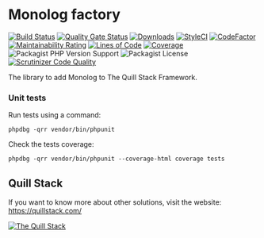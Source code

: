 # Monolog factory

[![Build Status](https://travis-ci.org/quillstack/monolog-factory.svg?branch=main)](https://travis-ci.org/quillstack/monolog-factory)
[![Quality Gate Status](https://sonarcloud.io/api/project_badges/measure?project=quillstack_monolog-factory&metric=alert_status)](https://sonarcloud.io/dashboard?id=quillstack_monolog-factory)
[![Downloads](https://img.shields.io/packagist/dt/quillstack/monolog-factory.svg)](https://packagist.org/packages/quillstack/monolog-factory)
[![StyleCI](https://github.styleci.io/repos/303143797/shield?branch=main)](https://github.styleci.io/repos/303143797?branch=main)
[![CodeFactor](https://www.codefactor.io/repository/github/quillstack/monolog-factory/badge)](https://www.codefactor.io/repository/github/quillstack/monolog-factory)
[![Maintainability Rating](https://sonarcloud.io/api/project_badges/measure?project=quillstack_monolog-factory&metric=sqale_rating)](https://sonarcloud.io/dashboard?id=quillstack_monolog-factory)
[![Lines of Code](https://sonarcloud.io/api/project_badges/measure?project=quillstack_monolog-factory&metric=ncloc)](https://sonarcloud.io/dashboard?id=quillstack_monolog-factory)
[![Coverage](https://sonarcloud.io/api/project_badges/measure?project=quillstack_monolog-factory&metric=coverage)](https://sonarcloud.io/dashboard?id=quillstack_monolog-factory)
![Packagist PHP Version Support](https://img.shields.io/packagist/php-v/quillstack/monolog-factory)
![Packagist License](https://img.shields.io/packagist/l/quillstack/monolog-factory)
[![Scrutinizer Code Quality](https://scrutinizer-ci.com/g/quillstack/monolog-factory/badges/quality-score.png?b=main)](https://scrutinizer-ci.com/g/quillstack/monolog-factory/?branch=main)

The library to add Monolog to The Quill Stack Framework.

### Unit tests

Run tests using a command:

```
phpdbg -qrr vendor/bin/phpunit
```

Check the tests coverage:

```
phpdbg -qrr vendor/bin/phpunit --coverage-html coverage tests
```

## Quill Stack

If you want to know more about other solutions, visit the website: \
https://quillstack.com/ 

[![The Quill Stack](http://quillstack.com/quillstack.png)](https://quillstack.com/)
